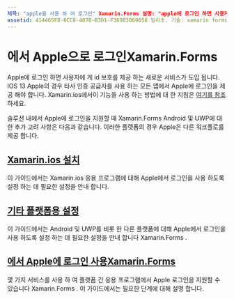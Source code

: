 ```yaml
---
제목: "apple을 사용 하 여 로그인" Xamarin.Forms 설명: "apple에 로그인 하면 사용자에 게 id 보호가 제공 되며,의 플랫폼 간 모바일 시나리오에 대해 구현할 수 있습니다 Xamarin.Forms ."
assetid: 414465F8-0CC8-4078-B3D1-F36983069658 밀리초. 기술: xamarin forms author: davidortinau: daortin: ms. date: 09/10/2019 no loc: [ Xamarin.Forms , Xamarin.Essentials ]
---
```


# <a name="sign-in-with-apple-in-xamarinforms"></a>에서 Apple으로 로그인Xamarin.Forms

Apple에 로그인 하면 사용자에 게 id 보호를 제공 하는 새로운 서비스가 도입 됩니다. IOS 13 Apple의 경우 타사 인증 공급자를 사용 하는 모든 앱에서 Apple에 로그인을 제공 해야 합니다. Xamarin.ios에서이 기능을 사용 하는 방법에 대 한 지침은 [여기를 참조](~/ios/platform/ios13/sign-in.md)하세요.

솔루션 내에서 Apple에 로그인을 지원할 때 Xamarin.Forms Android 및 UWP에 대 한 추가 고려 사항은 다음과 같습니다. 이러한 플랫폼의 경우 Apple은 다른 워크플로를 제공 합니다.

## <a name="setup-for-xamarinios"></a>[Xamarin.ios 설치](~/ios/platform/ios13/sign-in.md)

이 가이드에서는 Xamarin.ios 응용 프로그램에 대해 Apple에서 로그인을 사용 하도록 설정 하는 데 필요한 설정을 안내 합니다.

## <a name="setup-for-other-platforms"></a>[기타 플랫폼용 설정](setup.md)

이 가이드에서는 Android 및 UWP를 비롯 한 다른 플랫폼에 대해 Apple에서 로그인을 사용 하도록 설정 하는 데 필요한 설정을 안내 합니다 Xamarin.Forms .

## <a name="use-sign-in-with-apple-in-xamarinformsandroid-ios-sign-inmd"></a>[에서 Apple에 로그인 사용Xamarin.Forms](android-ios-sign-in.md)

몇 가지 서비스를 사용 하 여 플랫폼 간 응용 프로그램에서 Apple 로그인을 지원할 수 있습니다 Xamarin.Forms . 이 가이드에서는 필요한 단계에 대해 설명 합니다.
